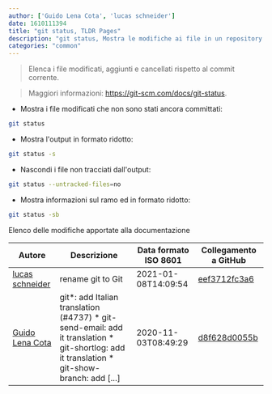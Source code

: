 ```yaml
---
author: ['Guido Lena Cota', 'lucas schneider']
date: 1610111394
title: "git status, TLDR Pages"
description: "git status, Mostra le modifiche ai file in un repository Git."
categories: "common"
---
```

> Elenca i file modificati, aggiunti e cancellati rispetto al commit corrente.

> Maggiori informazioni: <https://git-scm.com/docs/git-status>.

- Mostra i file modificati che non sono stati ancora committati:

```bash
git status
```

- Mostra l'output in formato ridotto:

```bash
git status -s
```

- Nascondi i file non tracciati dall'output:

```bash
git status --untracked-files=no
```

- Mostra informazioni sul ramo ed in formato ridotto:

```bash
git status -sb
```
Elenco delle modifiche apportate alla documentazione


Autore | Descrizione | Data formato ISO 8601 | Collegamento a GitHub
------|-----|-----|-----
[lucas schneider](mailto:casdpa@gmail.com) | rename git to Git | 2021-01-08T14:09:54 | [eef3712fc3a6](https://github.com/tldr-pages/tldr/commit/eef3712fc3a6a3774384b2e4ed934583c8349d75)
[Guido Lena Cota](mailto:guido.lenacota@gmail.com) | git*: add Italian translation (#4737) * git-send-email: add it translation * git-shortlog: add it translation * git-show-branch: add [...] | 2020-11-03T08:49:29 | [d8f628d0055b](https://github.com/tldr-pages/tldr/commit/d8f628d0055bff98d5d64a811ea6349dfe245116)

